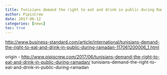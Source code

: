 ```yaml
---
title: Tunisians demand the right to eat and drink in public during Ramadan
author: PipisCrew
date: 2017-06-12
categories: [news]
toc: true
---
```


http://www.business-standard.com/article/international/tunisians-demand-the-right-to-eat-and-drink-in-public-during-ramadan-117061200006_1.html

origin - http://www.pipiscrew.com/2017/06/tunisians-demand-the-right-to-eat-and-drink-in-public-during-ramadan/ tunisians-demand-the-right-to-eat-and-drink-in-public-during-ramadan